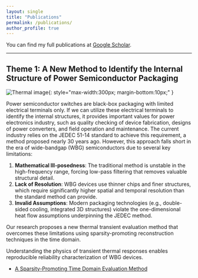 ```yaml
---
layout: single
title: "Publications"
permalink: /publications/
author_profile: true
---
```

You can find my full publications at [Google Scholar](https://scholar.google.com/citations?hl=en&user=eadyCuQAAAAJ).

---

## Theme 1: A New Method to Identify the Internal Structure of Power Semiconductor Packaging

![Thermal image](/images/themes/thermal.png){: style="max-width:300px; margin-bottom:10px;" }

Power semiconductor switches are black-box packaging with limited electrical terminals only. If we can utilize these electrical terminals to identify the internal structures, it provides important values for power electronics industry, such as quality checking of device fabrication, designs of power converters, and field operation and maintenance. The current industry relies on the JEDEC 51-14 standard to achieve this requirement, a method proposed nearly 30 years ago. However, this approach falls short in the era of wide-bandgap (WBG) semiconductors due to several key limitations:

1. **Mathematical Ill-posedness**: The traditional method is unstable in the high-frequency range, forcing low-pass filtering that removes valuable structural detail.
2. **Lack of Resolution**: WBG devices use thinner chips and finer structures, which require significantly higher spatial and temporal resolution than the standard method can provide.
3. **Invalid Assumptions**: Modern packaging technologies (e.g., double-sided cooling, integrated 3D structures) violate the one-dimensional heat flow assumptions underpinning the JEDEC method.

Our research proposes a new thermal transient evaluation method that overcomes these limitations using sparsity-promoting reconstruction techniques in the time domain.



Understanding the physics of transient thermal responses enables reproducible reliability characterization of WBG devices.

- [A Sparsity-Promoting Time Domain Evaluation Method](/publication/2024-timedomainttm)
